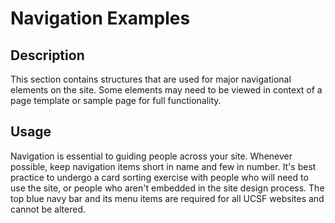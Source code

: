 # Navigation Examples

## Description
This section contains structures that are used for major navigational elements on the site. Some elements may need to be viewed in context of a page template or sample page for full functionality. 

## Usage
Navigation is essential to guiding people across your site. Whenever possible, keep navigation items short in name and few in number. It's best practice to undergo a card sorting exercise with people who will need to use the site, or people who aren't embedded in the site design process. The top blue navy bar and its menu items are required for all UCSF websites and cannot be altered.
